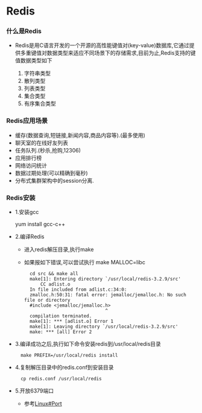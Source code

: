 # Redis

### 什么是Redis

- Redis是用C语言开发的一个开源的高性能键值对(key-value)数据库,它通过提供多重键值对数据类型来适应不同场景下的存储需求,目前为止,Redis支持的键值数据类型如下

    1. 字符串类型
    2. 散列类型
    3. 列表类型
    4. 集合类型
    5. 有序集合类型

### Redis应用场景

- 缓存(数据查询,短链接,新闻内容,商品内容等).(最多使用)
- 聊天室的在线好友列表
- 任务队列.(秒杀,抢购,12306)
- 应用排行榜
- 网络访问统计
- 数据过期处理(可以精确到毫秒)
- 分布式集群架构中的session分离.

### Redis安装

- 1.安装gcc

    yum install gcc-c++

- 2.编译Redis
    - 进入redis解压目录,执行make
    - 如果报如下错误,可以尝试执行 make MALLOC=libc

            cd src && make all
            make[1]: Entering directory `/usr/local/redis-3.2.9/src'
                CC adlist.o
            In file included from adlist.c:34:0:
            zmalloc.h:50:31: fatal error: jemalloc/jemalloc.h: No such file or directory
            #include <jemalloc/jemalloc.h>
                                        ^
            compilation terminated.
            make[1]: *** [adlist.o] Error 1
            make[1]: Leaving directory `/usr/local/redis-3.2.9/src'
            make: *** [all] Error 2

- 3.编译成功之后,执行如下命令安装redis到/usr/local/redis目录

        make PREFIX=/usr/local/redis install

- 4.复制解压目录中的redis.conf到安装目录

        cp redis.conf /usr/local/redis

- 5.开放6379端口
    - 参考[Linux#Port](../linux/Port.md)